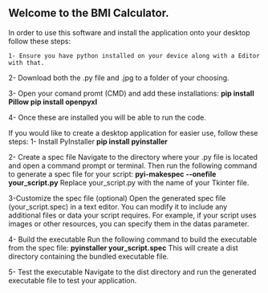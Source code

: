 ## Welcome to the BMI Calculator. 

In order to use this software and install the application onto your desktop follow these steps:

    1- Ensure you have python installed on your device along with a Editor with that. 
  
  2- Download both the .py file and .jpg to a folder of your choosing.
  
  3- Open your comand promt (CMD) and add these installations:
      **pip install Pillow
      pip install openpyxl**
      
  4- Once these are installed you will be able to run the code. 


If you would like to create a desktop application for easier use, follow these steps:
  1- Install PyInstaller
        **pip install pyinstaller**
        
  2- Create a spec file
      Navigate to the directory where your .py file is located and open a command prompt or terminal. Then run the following command to generate a spec file for your script:
          **pyi-makespec --onefile your_script.py**
      Replace your_script.py with the name of your Tkinter file.

  3-Customize the spec file (optional)
      Open the generated spec file (your_script.spec) in a text editor. You can modify it to include any additional files or data your script requires. For example, if your script uses images or other resources, you can specify them in the datas parameter.

  4- Build the executable
      Run the following command to build the executable from the spec file:
        **pyinstaller your_script.spec**
      This will create a dist directory containing the bundled executable file.

  5- Test the executable
      Navigate to the dist directory and run the generated executable file to test your application.
